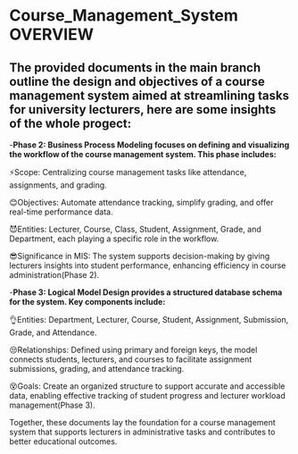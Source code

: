 # Course_Management_System OVERVIEW

## The provided documents in the main branch outline the design and objectives of a course management system aimed at streamlining tasks for university lecturers, here are some insights of the whole progect:


-**Phase 2: Business Process Modeling focuses on defining and visualizing the workflow of the course management system. This phase includes:**


⚡Scope: Centralizing course management tasks like attendance, assignments, and grading.

😊Objectives: Automate attendance tracking, simplify grading, and offer real-time performance data.

😈Entities: Lecturer, Course, Class, Student, Assignment, Grade, and Department, each playing a specific role in the workflow.

😎Significance in MIS: The system supports decision-making by giving lecturers insights into student performance, enhancing efficiency in course administration​(Phase 2).


-**Phase 3: Logical Model Design provides a structured database schema for the system. Key components include:** <br>


👌Entities: Department, Lecturer, Course, Student, Assignment, Submission, Grade, and Attendance.

😒Relationships: Defined using primary and foreign keys, the model connects students, lecturers, and courses to facilitate assignment submissions, grading, and attendance tracking.

😵Goals: Create an organized structure to support accurate and accessible data, enabling effective tracking of student progress and lecturer workload management​(Phase 3).

Together, these documents lay the foundation for a course management system that supports lecturers in administrative tasks and contributes to better educational outcomes.
